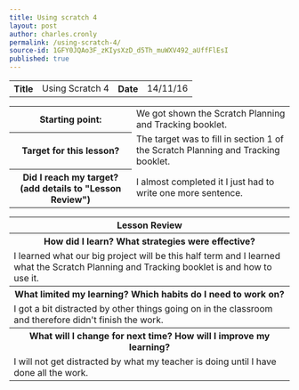 ```yaml
---
title: Using scratch 4
layout: post
author: charles.cronly
permalink: /using-scratch-4/
source-id: 1GFY0JQAo3F_zKIysXzD_d5Th_muWXV492_aUffFlEsI
published: true
---
```

<table>
  <tr>
    <th>Title</th>
    <td>Using Scratch 4</td>
    <th>Date</th>
    <td>14/11/16</td>
  </tr>
</table>


<table>
  <tr>
    <th>Starting point:</th>
    <td>We got shown the Scratch Planning and Tracking booklet.</td>
  </tr>
  <tr>
    <th>Target for this lesson?</th>
    <td>The target was to fill in section 1 of the Scratch Planning and Tracking booklet.</td>
  </tr>
  <tr>
    <th>Did I reach my target? 
(add details to "Lesson Review")</th>
    <td>I almost completed it I just had to write one more sentence.</td>
  </tr>
</table>


<table>
  <tr>
    <th>Lesson Review</th>
  </tr>
  <tr>
    <th>How did I learn? What strategies were effective? </th>
  </tr>
  <tr>
    <td>I learned what our big project will be this half term and I learned what the Scratch Planning and Tracking booklet is and how to use it.</td>
  </tr>
  <tr>
    <th>What limited my learning? Which habits do I need to work on? </th>
  </tr>
  <tr>
    <td>I got a bit distracted by other things going on in the classroom and therefore didn't finish the work.
</td>
  </tr>
  <tr>
    <th>What will I change for next time? How will I improve my learning?</th>
  </tr>
  <tr>
    <td>I will not get distracted by what my teacher is doing until I have done all the work.</td>
  </tr>
</table>


